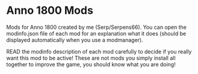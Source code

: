 # Anno 1800 Mods
Mods for Anno 1800 created by me (Serp/Serpens66).
You can open the modinfo.json file of each mod for an explanation what it does (should be displayed automatically when you use a modmanager).

READ the modinfo description of each mod carefully to decide if you really want this mod to be active!
These are not mods you simply install all together to improve the game, you should know what you are doing!

